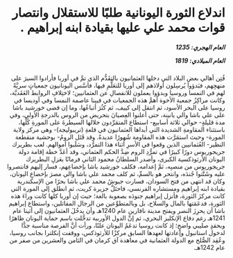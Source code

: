 <h1 dir="rtl">اندلاع الثورة اليونانية طلبًا للاستقلال وانتصار قوات محمد علي عليها بقيادة ابنه إبراهيم .</h1>

<h5 dir="rtl">العام الهجري:  1235

العام الميلادي: 1819

</h5>

<p dir="rtl">فُتِن أهالي بعضِ البلاد التي دخلها العثمانيون بالتقَدُّم الذي تمَّ في أوربا فأرادوا السيرَ على منهجِهم، فبَدؤوا يُرسِلون أولادَهم إلى أوربا للتعَلُّمِ فيها، فأسَّس اليونانيون جمعياتٍ سريَّةً لهم في النمسا وروسيا وبدؤوا يعملون للانفصالِ عن العثمانيين؛ لاختِلافِ الروابط العَقَديَّة، وكانت مراكِزُ جمعية الأخوة أهمَّ هذه الجمعيات في فيينا عاصمة النمسا وفي أوديسا في روسيا على البحر الأسود، ثم انتقل إلى كييف، ثم كثُرَ أتباعُها، وما إن قضى خورشيد باشا على علي باشا والي يانينة، حتى أعلنوا العِصيانَ بتحريض من الروس بالدرجةِ الأولى، وفي مدة قليلةٍ- حوالي ثلاثة أسابيع- استطاع المتمَرِّدون خلالها السيطرةَ على المورةِ كُلِّها، باستثناء المقاومةِ الشديدة التي أبداها العثمانيون في قلعةِ (تريبوليجة)- وهي مركز ولاية المورة- وحيث استمَرَّت هذه المقاومة شُهورًا عديدةً. وقد قَتَل الرومُ- بوحشية منقطعة النظير- العُثمانيين الذين وقعوا في الأسرِ أثناء هذا التمرُّد، وسَلَبوا أموالهم. لعب بطريرك جريجوريوس دورًا كبيرًا في تمرُّدِ الروم ضِدَّ الحكم العثماني، وقد أعَدَّ خطة إقامة دولة اليونان الأرثوذكسية الكبرى، وأصدر السلطانُ محمود الثاني فرمانًا بعَزلِ البطريرك جريجوريوس من منصبِه، ثمَّ إعدامه، فكلف خورشيد باشا بإخضاعِهم، فسار إليهم فانتصروا عليه وشَتَّتوا جُندَه، وانتحر هو بالسمِّ، ثم كلف محمد علي باشا والي مصرَ بإخضاعِ اليونان، وكان قد انتهى من فتح السودان، فسارت جيوشُ محمد علي باشا بحرًا من الإسكندرية بقيادة ابنه إبراهيم ومستشاره الفرنسي، فاحتَلَّ جزيرة كريت، ثم انطلق إلى المورة التي كانت مركزَ الثورة، فأنزل إبراهيم جنودَه بصعوبة بالغة؛ حيث إن أوربا كلها كانت وراءَ هذه الثورة، فدعَمَتها بالمال والسلاح، بل وبالمتطوِّعين من الرجال المقاتلين، واستطاع إبراهيم باشا أن يحرِزَ النصر ويفتح مدينة نافارين عام 1240هـ وأن يدخُلَ العثمانيون إلى أثينا عام 1241هـ رغم دفاع الإنكليز البحري، ثم إنَّ الدول الأوربية تدخَّلت باسم حماية اليونان ظاهرًا وبحقدٍ صليبي واضحٍ؛ إذ كانت روسيا تدعَمُ اليونان علنًا، ورأت أنَّ الفرصة مناسبة جدًّا لدخول استانبول وإعادتها لعهدها السابق مركزًا للأرثوذكس، ووقفت إنكلترا بجانب روسيا، وعُقِد الصُّلح مع الدولة العثمانية في معاهدة آق كرمان في الثامن والعشرين من صفر من عام 1242هـ.</p></br>
